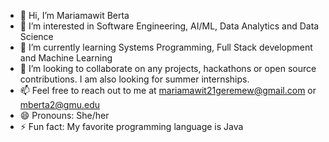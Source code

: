 - 👋 Hi, I’m Mariamawit Berta
- 👀 I’m interested in Software Engineering, AI/ML, Data Analytics and Data Science
- 🌱 I’m currently learning Systems Programming, Full Stack development and Machine Learning
- 💞️ I’m looking to collaborate on any projects, hackathons or open source contributions. I am also looking for summer internships.
- 📫 Feel free to reach out to me at mariamawit21geremew@gmail.com or mberta2@gmu.edu
- 😄 Pronouns: She/her
- ⚡ Fun fact: My favorite programming language is Java

<!---
Maria-Berta/Maria-Berta is a ✨ special ✨ repository because its `README.md` (this file) appears on your GitHub profile.
You can click the Preview link to take a look at your changes.
--->
